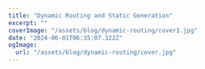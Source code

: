 ```yaml
---
title: "Dynamic Routing and Static Generation"
excerpt: ""
coverImage: "/assets/blog/dynamic-routing/cover1.jpg"
date: "2024-06-01T06:35:07.322Z"
ogImage:
  url: "/assets/blog/dynamic-routing/cover.jpg"
---
```


